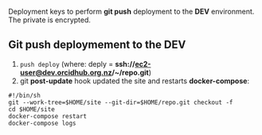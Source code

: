Deployment keys to perform **git push** deployment to the **DEV** environment.
The private is encrypted.


## Git push deploymement to the DEV

1. `push deploy` (where: deply = **ssh://ec2-user@dev.orcidhub.org.nz/~/repo.git**)
1. git **post-update** hook updated the site and restarts **docker-compose**:
```
#!/bin/sh
git --work-tree=$HOME/site --git-dir=$HOME/repo.git checkout -f
cd $HOME/site
docker-compose restart
docker-compose logs
```
